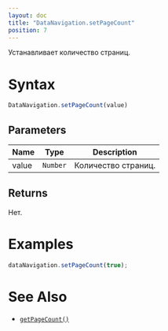```yaml
---
layout: doc
title: "DataNavigation.setPageCount"
position: 7
---
```


Устанавливает количество страниц.

# Syntax

```js
DataNavigation.setPageCount(value)
```

## Parameters

|Name|Type|Description|
|----|----|-----------|
|value|`Number`|Количество страниц.|

## Returns

Нет.

# Examples

```js
dataNavigation.setPageCount(true);
```

# See Also

* [`getPageCount()`](../DataNavigation.getPageCount/)
